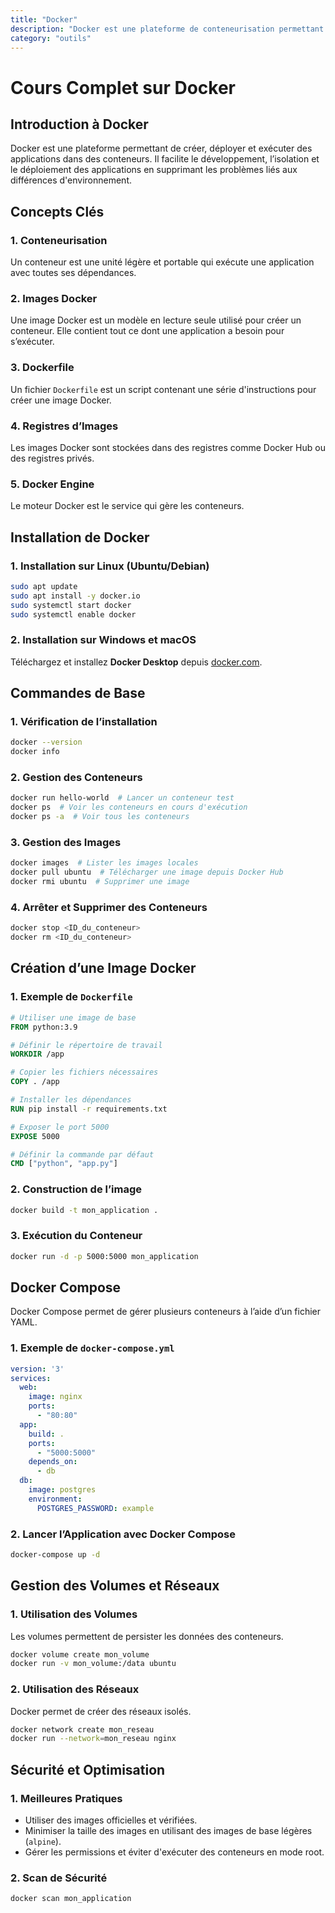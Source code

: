 ```yaml
---
title: "Docker"
description: "Docker est une plateforme de conteneurisation permettant de créer, déployer et exécuter des applications de manière isolée et portable."
category: "outils"
---
```


# Cours Complet sur Docker

## Introduction à Docker
Docker est une plateforme permettant de créer, déployer et exécuter des applications dans des conteneurs. Il facilite le développement, l’isolation et le déploiement des applications en supprimant les problèmes liés aux différences d'environnement.

## Concepts Clés

### 1. **Conteneurisation**
Un conteneur est une unité légère et portable qui exécute une application avec toutes ses dépendances.

### 2. **Images Docker**
Une image Docker est un modèle en lecture seule utilisé pour créer un conteneur. Elle contient tout ce dont une application a besoin pour s’exécuter.

### 3. **Dockerfile**
Un fichier `Dockerfile` est un script contenant une série d'instructions pour créer une image Docker.

### 4. **Registres d’Images**
Les images Docker sont stockées dans des registres comme Docker Hub ou des registres privés.

### 5. **Docker Engine**
Le moteur Docker est le service qui gère les conteneurs.

## Installation de Docker

### 1. **Installation sur Linux (Ubuntu/Debian)**
```bash
sudo apt update
sudo apt install -y docker.io
sudo systemctl start docker
sudo systemctl enable docker
```

### 2. **Installation sur Windows et macOS**
Téléchargez et installez **Docker Desktop** depuis [docker.com](https://www.docker.com/).

## Commandes de Base

### 1. **Vérification de l’installation**
```bash
docker --version
docker info
```

### 2. **Gestion des Conteneurs**
```bash
docker run hello-world  # Lancer un conteneur test
docker ps  # Voir les conteneurs en cours d'exécution
docker ps -a  # Voir tous les conteneurs
```

### 3. **Gestion des Images**
```bash
docker images  # Lister les images locales
docker pull ubuntu  # Télécharger une image depuis Docker Hub
docker rmi ubuntu  # Supprimer une image
```

### 4. **Arrêter et Supprimer des Conteneurs**
```bash
docker stop <ID_du_conteneur>
docker rm <ID_du_conteneur>
```

## Création d’une Image Docker

### 1. **Exemple de `Dockerfile`**
```dockerfile
# Utiliser une image de base
FROM python:3.9

# Définir le répertoire de travail
WORKDIR /app

# Copier les fichiers nécessaires
COPY . /app

# Installer les dépendances
RUN pip install -r requirements.txt

# Exposer le port 5000
EXPOSE 5000

# Définir la commande par défaut
CMD ["python", "app.py"]
```

### 2. **Construction de l’image**
```bash
docker build -t mon_application .
```

### 3. **Exécution du Conteneur**
```bash
docker run -d -p 5000:5000 mon_application
```

## Docker Compose
Docker Compose permet de gérer plusieurs conteneurs à l’aide d’un fichier YAML.

### 1. **Exemple de `docker-compose.yml`**
```yaml
version: '3'
services:
  web:
    image: nginx
    ports:
      - "80:80"
  app:
    build: .
    ports:
      - "5000:5000"
    depends_on:
      - db
  db:
    image: postgres
    environment:
      POSTGRES_PASSWORD: example
```

### 2. **Lancer l’Application avec Docker Compose**
```bash
docker-compose up -d
```

## Gestion des Volumes et Réseaux

### 1. **Utilisation des Volumes**
Les volumes permettent de persister les données des conteneurs.
```bash
docker volume create mon_volume
docker run -v mon_volume:/data ubuntu
```

### 2. **Utilisation des Réseaux**
Docker permet de créer des réseaux isolés.
```bash
docker network create mon_reseau
docker run --network=mon_reseau nginx
```

## Sécurité et Optimisation

### 1. **Meilleures Pratiques**
- Utiliser des images officielles et vérifiées.
- Minimiser la taille des images en utilisant des images de base légères (`alpine`).
- Gérer les permissions et éviter d'exécuter des conteneurs en mode root.

### 2. **Scan de Sécurité**
```bash
docker scan mon_application
```
